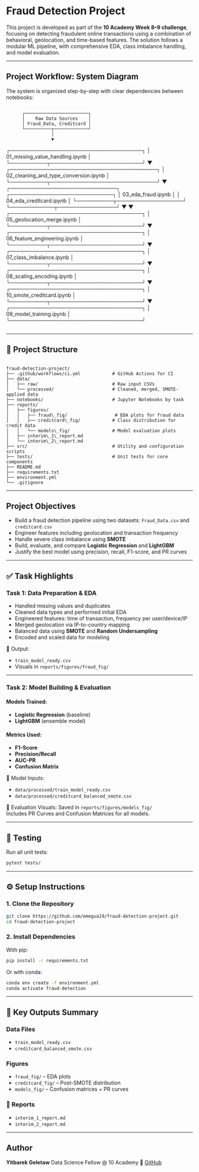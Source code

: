 
#  Fraud Detection Project

This project is developed as part of the **10 Academy Week 8–9 challenge**, focusing on detecting fraudulent online transactions using a combination of behavioral, geolocation, and time-based features. The solution follows a modular ML pipeline, with comprehensive EDA, class imbalance handling, and model evaluation.

---

##  Project Workflow: System Diagram

The system is organized step-by-step with clear dependencies between notebooks:

```

```
          ┌────────────────────────┐
          │    Raw Data Sources    │
          │ Fraud_Data, Creditcard │
          └──────────┬─────────────┘
                     │
                     ▼
   ┌────────────────────────────────────┐
   │ 01_missing_value_handling.ipynb     │
   └──────────┬─────────────────────────┘
              ▼
   ┌────────────────────────────────────────┐
   │ 02_cleaning_and_type_conversion.ipynb  │
   └──────────┬─────────────────────────────┘
              ▼
 ┌─────────────────────────────┐ ┌────────────────────────────┐
 │ 03_eda_fraud.ipynb          │ │ 04_eda_creditcard.ipynb     │
 └──────────┬──────────────────┘ └────────────┬────────────────┘
            ▼                                 ▼
   ┌────────────────────────────────────┐
   │ 05_geolocation_merge.ipynb         │
   └──────────┬─────────────────────────┘
              ▼
   ┌────────────────────────────────────┐
   │ 06_feature_engineering.ipynb       │
   └──────────┬─────────────────────────┘
              ▼
   ┌────────────────────────────────────┐
   │ 07_class_imbalance.ipynb           │
   └──────────┬─────────────────────────┘
              ▼
   ┌────────────────────────────────────┐
   │ 08_scaling_encoding.ipynb          │
   └──────────┬─────────────────────────┘
              ▼
   ┌────────────────────────────────────┐
   │ 10_smote_creditcard.ipynb          │
   └──────────┬─────────────────────────┘
              ▼
   ┌────────────────────────────────────┐
   │ 09_model_training.ipynb            │
   └────────────────────────────────────┘
```

```

---

## 📂 Project Structure

```

fraud-detection-project/
├── .github/workflows/ci.yml            # GitHub Actions for CI
├── data/
│   ├── raw/                            # Raw input CSVs
│   └── processed/                      # Cleaned, merged, SMOTE-applied data
├── notebooks/                          # Jupyter Notebooks by task
├── reports/
│   ├── figures/
│   │   ├── fraud\_fig/                  # EDA plots for fraud data
│   │   ├── creditcard\_fig/            # Class distribution for credit data
│   │   └── models\_fig/                # Model evaluation plots
│   ├── interim\_1\_report.md
│   └── interim\_2\_report.md
├── src/                                # Utility and configuration scripts
├── tests/                              # Unit tests for core components
├── README.md
├── requirements.txt
├── environment.yml
└── .gitignore

````

---

##  Project Objectives

- Build a fraud detection pipeline using two datasets: `Fraud_Data.csv` and `creditcard.csv`
- Engineer features including geolocation and transaction frequency
- Handle severe class imbalance using **SMOTE**
- Build, evaluate, and compare **Logistic Regression** and **LightGBM**
- Justify the best model using precision, recall, F1-score, and PR curves

---

## ✅ Task Highlights

### Task 1: Data Preparation & EDA
- Handled missing values and duplicates
- Cleaned data types and performed initial EDA
- Engineered features: time of transaction, frequency per user/device/IP
- Merged geolocation via IP-to-country mapping
- Balanced data using **SMOTE** and **Random Undersampling**
- Encoded and scaled data for modeling

📁 Output:
- `train_model_ready.csv`
- Visuals in `reports/figures/fraud_fig/`

---

###  Task 2: Model Building & Evaluation

#### Models Trained:
- **Logistic Regression** (baseline)
- **LightGBM** (ensemble model)

#### Metrics Used:
- **F1-Score**
- **Precision/Recall**
- **AUC-PR**
- **Confusion Matrix**

📁 Model Inputs:
- `data/processed/train_model_ready.csv`
- `data/processed/creditcard_balanced_smote.csv`

📁 Evaluation Visuals:
Saved in `reports/figures/models_fig/`  
Includes PR Curves and Confusion Matrices for all models.

---

## 🧪 Testing

Run all unit tests:
```bash
pytest tests/
````

---

## ⚙️ Setup Instructions

### 1. Clone the Repository

```bash
git clone https://github.com/emegua19/fraud-detection-project.git
cd fraud-detection-project
```

### 2. Install Dependencies

With pip:

```bash
pip install -r requirements.txt
```

Or with conda:

```bash
conda env create -f environment.yml
conda activate fraud-detection
```

---

## 📁 Key Outputs Summary

###  Data Files

* `train_model_ready.csv`
* `creditcard_balanced_smote.csv`

###  Figures

* `fraud_fig/` – EDA plots
* `creditcard_fig/` – Post-SMOTE distribution
* `models_fig/` – Confusion matrices + PR curves

### 📄 Reports

* `interim_1_report.md`
* `interim_2_report.md`

---

##  Author

**Yitbarek Geletaw**
Data Science Fellow @ 10 Academy
🔗 [GitHub](https://github.com/emegua19/fraud-detection-project)

